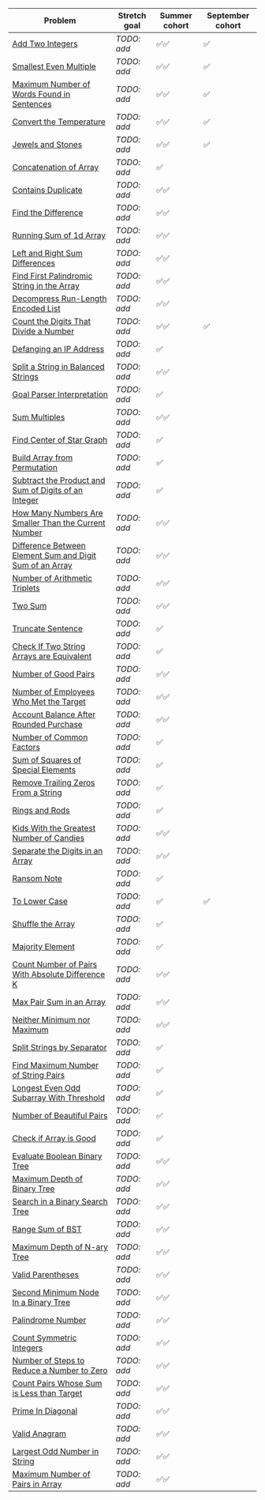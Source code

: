 |Problem|Stretch goal|Summer cohort|September cohort|
|-|-|-|-|
|[Add Two Integers](https://leetcode.com/problems/add-two-integers/)|_TODO: add_|✅✅|✅|
|[Smallest Even Multiple](https://leetcode.com/problems/smallest-even-multiple/)|_TODO: add_|✅✅|✅|
|[Maximum Number of Words Found in Sentences](https://leetcode.com/problems/maximum-number-of-words-found-in-sentences/)|_TODO: add_|✅✅|✅|
|[Convert the Temperature](https://leetcode.com/problems/convert-the-temperature/)|_TODO: add_|✅✅|✅|
|[Jewels and Stones](https://leetcode.com/problems/jewels-and-stones/)|_TODO: add_|✅✅|✅|
|[Concatenation of Array](https://leetcode.com/problems/concatenation-of-array/)|_TODO: add_|✅||
|[Contains Duplicate](https://leetcode.com/problems/contains-duplicate/)|_TODO: add_|✅✅||
|[Find the Difference](https://leetcode.com/problems/find-the-difference/)|_TODO: add_|✅✅||
|[Running Sum of 1d Array](https://leetcode.com/problems/running-sum-of-1d-array/)|_TODO: add_|✅✅||
|[Left and Right Sum Differences](https://leetcode.com/problems/left-and-right-sum-differences/)|_TODO: add_|✅✅||
|[Find First Palindromic String in the Array](https://leetcode.com/problems/find-first-palindromic-string-in-the-array/)|_TODO: add_|✅✅||
|[Decompress Run-Length Encoded List](https://leetcode.com/problems/decompress-run-length-encoded-list/)|_TODO: add_|✅✅||
|[Count the Digits That Divide a Number](https://leetcode.com/problems/count-the-digits-that-divide-a-number/)|_TODO: add_|✅✅|✅|
|[Defanging an IP Address](https://leetcode.com/problems/defanging-an-ip-address/)|_TODO: add_|✅||
|[Split a String in Balanced Strings](https://leetcode.com/problems/split-a-string-in-balanced-strings/)|_TODO: add_|✅✅||
|[Goal Parser Interpretation](https://leetcode.com/problems/goal-parser-interpretation/)|_TODO: add_|✅||
|[Sum Multiples](https://leetcode.com/problems/sum-multiples/)|_TODO: add_|✅✅||
|[Find Center of Star Graph](https://leetcode.com/problems/find-center-of-star-graph/)|_TODO: add_|✅||
|[Build Array from Permutation](https://leetcode.com/problems/build-array-from-permutation/)|_TODO: add_|✅||
|[Subtract the Product and Sum of Digits of an Integer](https://leetcode.com/problems/subtract-the-product-and-sum-of-digits-of-an-integer/)|_TODO: add_|✅||
|[How Many Numbers Are Smaller Than the Current Number](https://leetcode.com/problems/how-many-numbers-are-smaller-than-the-current-number/)|_TODO: add_|✅✅||
|[Difference Between Element Sum and Digit Sum of an Array](https://leetcode.com/problems/difference-between-element-sum-and-digit-sum-of-an-array/)|_TODO: add_|✅✅||
|[Number of Arithmetic Triplets](https://leetcode.com/problems/number-of-arithmetic-triplets/)|_TODO: add_|✅✅||
|[Two Sum](https://leetcode.com/problems/two-sum/)|_TODO: add_|✅✅||
|[Truncate Sentence](https://leetcode.com/problems/truncate-sentence/)|_TODO: add_|✅||
|[Check If Two String Arrays are Equivalent](https://leetcode.com/problems/check-if-two-string-arrays-are-equivalent/)|_TODO: add_|✅||
|[Number of Good Pairs](https://leetcode.com/problems/number-of-good-pairs/)|_TODO: add_|✅✅||
|[Number of Employees Who Met the Target](https://leetcode.com/problems/number-of-employees-who-met-the-target/)|_TODO: add_|✅✅||
|[Account Balance After Rounded Purchase](https://leetcode.com/problems/account-balance-after-rounded-purchase/)|_TODO: add_|✅✅||
|[Number of Common Factors](https://leetcode.com/problems/number-of-common-factors/)|_TODO: add_|✅||
|[Sum of Squares of Special Elements](https://leetcode.com/problems/sum-of-squares-of-special-elements/)|_TODO: add_|✅||
|[Remove Trailing Zeros From a String](https://leetcode.com/problems/remove-trailing-zeros-from-a-string/)|_TODO: add_|✅||
|[Rings and Rods](https://leetcode.com/problems/rings-and-rods/)|_TODO: add_|✅||
|[Kids With the Greatest Number of Candies](https://leetcode.com/problems/kids-with-the-greatest-number-of-candies/)|_TODO: add_|✅✅||
|[Separate the Digits in an Array](https://leetcode.com/problems/separate-the-digits-in-an-array/)|_TODO: add_|✅✅||
|[Ransom Note](https://leetcode.com/problems/ransom-note/)|_TODO: add_|✅||
|[To Lower Case](https://leetcode.com/problems/to-lower-case/)|_TODO: add_|✅|✅|
|[Shuffle the Array](https://leetcode.com/problems/shuffle-the-array/)|_TODO: add_|✅||
|[Majority Element](https://leetcode.com/problems/majority-element/)|_TODO: add_|✅||
|[Count Number of Pairs With Absolute Difference K](https://leetcode.com/problems/count-number-of-pairs-with-absolute-difference-k/)|_TODO: add_|✅✅||
|[Max Pair Sum in an Array](https://leetcode.com/problems/max-pair-sum-in-an-array/)|_TODO: add_|✅✅||
|[Neither Minimum nor Maximum](https://leetcode.com/problems/neither-minimum-nor-maximum/)|_TODO: add_|✅✅||
|[Split Strings by Separator](https://leetcode.com/problems/split-strings-by-separator/)|_TODO: add_|✅||
|[Find Maximum Number of String Pairs](https://leetcode.com/problems/find-maximum-number-of-string-pairs/)|_TODO: add_|✅||
|[Longest Even Odd Subarray With Threshold](https://leetcode.com/problems/longest-even-odd-subarray-with-threshold/)|_TODO: add_|✅||
|[Number of Beautiful Pairs](https://leetcode.com/problems/number-of-beautiful-pairs/)|_TODO: add_|✅||
|[Check if Array is Good](https://leetcode.com/problems/check-if-array-is-good/)|_TODO: add_|✅||
|[Evaluate Boolean Binary Tree](https://leetcode.com/problems/evaluate-boolean-binary-tree/)|_TODO: add_|✅✅||
|[Maximum Depth of Binary Tree](https://leetcode.com/problems/maximum-depth-of-binary-tree/)|_TODO: add_|✅✅||
|[Search in a Binary Search Tree](https://leetcode.com/problems/search-in-a-binary-search-tree/)|_TODO: add_|✅✅||
|[Range Sum of BST](https://leetcode.com/problems/range-sum-of-bst/)|_TODO: add_|✅✅||
|[Maximum Depth of N-ary Tree](https://leetcode.com/problems/maximum-depth-of-n-ary-tree/)|_TODO: add_|✅✅||
|[Valid Parentheses](https://leetcode.com/problems/valid-parentheses/)|_TODO: add_|✅✅||
|[Second Minimum Node In a Binary Tree](https://leetcode.com/problems/second-minimum-node-in-a-binary-tree/)|_TODO: add_|✅✅||
|[Palindrome Number](https://leetcode.com/problems/palindrome-number/)|_TODO: add_|✅✅||
|[Count Symmetric Integers](https://leetcode.com/problems/count-symmetric-integers/)|_TODO: add_|✅✅||
|[Number of Steps to Reduce a Number to Zero](https://leetcode.com/problems/number-of-steps-to-reduce-a-number-to-zero/)|_TODO: add_|✅✅||
|[Count Pairs Whose Sum is Less than Target](https://leetcode.com/problems/count-pairs-whose-sum-is-less-than-target/)|_TODO: add_|✅✅||
|[Prime In Diagonal](https://leetcode.com/problems/prime-in-diagonal/)|_TODO: add_|✅✅||
|[Valid Anagram](https://leetcode.com/problems/valid-anagram/)|_TODO: add_|✅✅||
|[Largest Odd Number in String](https://leetcode.com/problems/largest-odd-number-in-string/)|_TODO: add_|✅✅||
|[Maximum Number of Pairs in Array](https://leetcode.com/problems/maximum-number-of-pairs-in-array/)|_TODO: add_|✅✅||
